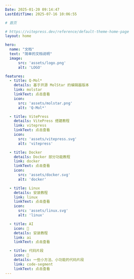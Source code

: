 ```yaml
---
Date: 2025-01-20 09:14:47
LastEditTime: 2025-07-16 10:06:55

# 首页

# https://vitepress.dev/reference/default-theme-home-page
layout: home

hero:
  name: "文档"
  text: "简单的文档说明"
  image:
      src: 'assets/logo.png'
      alt: 'LOGO'

features:
  - title: Q-Mol*
    details: 基于开源 MolStar 的编辑器版本
    link: molstar
    linkText: 点击查看
    icon: 
      src: 'assets/molstar.png'
      alt: 'Q-Mol*'

  - title: VitePress
    details: VitePress 搭建教程
    link: vitepress
    linkText: 点击查看
    icon: 
      src: 'assets/vitepress.svg'
      alt: 'vitepress'

  - title: Docker
    details: Docker 部分功能教程
    link: docker
    linkText: 点击查看
    icon: 
      src: 'assets/docker.svg'
      alt: 'docker'

  - title: Linux
    details: 安装教程
    link: linux
    linkText: 点击查看
    icon: 
      src: 'assets/linux.svg'
      alt: 'linux'

  - title: AI
    icon: 📝
    details: 安装教程
    link: ai
    linkText: 点击查看

  - title: 代码片段
    icon: 📝
    details: 一些小方法、小功能的代码片段
    link: code-segment
    linkText: 点击查看
---
```


<ClientOnly>
  <Confetti />
</ClientOnly>

<Article />
